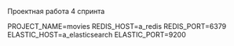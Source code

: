 Проектная работа 4 спринта

PROJECT_NAME=movies
REDIS_HOST=a_redis
REDIS_PORT=6379
ELASTIC_HOST=a_elasticsearch
ELASTIC_PORT=9200
